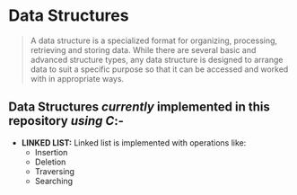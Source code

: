 # **Data Structures**

> A data structure is a specialized format for organizing, processing, retrieving and storing data. While there are several basic and advanced structure types, any data structure is designed to arrange data to suit a specific purpose so that it can be accessed and worked with in appropriate ways.

## Data Structures _currently_ implemented in this repository _using C_:-

- **LINKED LIST:** Linked list is implemented with operations like:
  - Insertion
  - Deletion
  - Traversing
  - Searching
